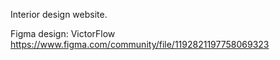 Interior design website.



Figma design: VictorFlow https://www.figma.com/community/file/1192821197758069323